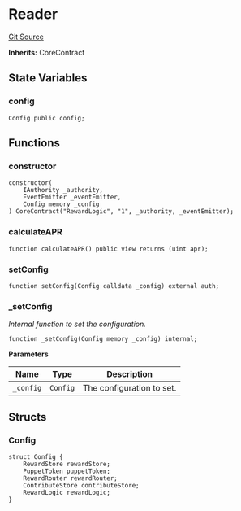 # Reader
[Git Source](https://github.com/GMX-Blueberry-Club/puppet-contracts/blob/474b8277cbb576730f09bb3ba6a3b6396a451789/src/reader/Reader.sol)

**Inherits:**
CoreContract


## State Variables
### config

```solidity
Config public config;
```


## Functions
### constructor


```solidity
constructor(
    IAuthority _authority,
    EventEmitter _eventEmitter,
    Config memory _config
) CoreContract("RewardLogic", "1", _authority, _eventEmitter);
```

### calculateAPR


```solidity
function calculateAPR() public view returns (uint apr);
```

### setConfig


```solidity
function setConfig(Config calldata _config) external auth;
```

### _setConfig

*Internal function to set the configuration.*


```solidity
function _setConfig(Config memory _config) internal;
```
**Parameters**

|Name|Type|Description|
|----|----|-----------|
|`_config`|`Config`|The configuration to set.|


## Structs
### Config

```solidity
struct Config {
    RewardStore rewardStore;
    PuppetToken puppetToken;
    RewardRouter rewardRouter;
    ContributeStore contributeStore;
    RewardLogic rewardLogic;
}
```


